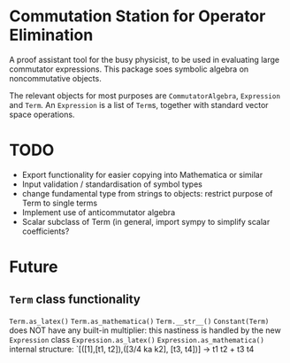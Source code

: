 # Commutation Station for Operator Elimination

A proof assistant tool for the busy physicist, to be used in evaluating large commutator expressions.
This package soes symbolic algebra on noncommutative objects. 

The relevant objects for most purposes are `CommutatorAlgebra`, `Expression` and `Term`. An `Expression` is a list of `Term`s, together with standard vector space operations.



# TODO
 - Export functionality for easier copying into Mathematica or similar
 - Input validation / standardisation of symbol types
 - change fundamental type from strings to objects: restrict purpose of Term to single terms
 - Implement use of anticommutator algebra
 - Scalar subclass of Term (in general, import sympy to simplify scalar coefficients?



# Future

## `Term` class functionality
`Term.as_latex()`
`Term.as_mathematica()`
`Term.__str__()`
`Constant(Term)`
does NOT have any built-in multiplier: this nastiness is handled by the new `Expression` class
`Expression.as_latex()`
`Expression.as_mathematica()`
internal structure: `[([1],[t1, t2]),([3/4 ka k2], [t3, t4])] -> t1 t2 + t3 t4

